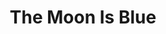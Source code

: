 ---
title: The Moon Is Blue
year: 1954
opening_date: 1954-12-01
closing_date: 1954-12-11
layout: productions
image:
image_caption:
image_credit:
playbill: 
category: 
Theatre: Theatre Jacksonville
Venue: Little Theatre
cast:
  David Slater: Jay Harder
  Donald Gresham: Jerome Fletcher
  Michael O'Neill: Bill Desinger
  Patty O'Neill: Sally Kemp
crew:
  Assistant Director: Jeanne Strickland
  Construction and painting:
    - Laurel Barton
    - Bronston Cass
    - Esther Barnes
    - Melvin Barnert
    - Elaine Barnert
    - L.J. Gift
    - Budd Porter
    - Nina Branch
    - Barbara Meyer
    - Mary Wallis
    - Bill Diesinger
    - Fritz Ashworth
    - Alice Wise
    - Alice Nunn
    - Nat Nunn
    - Fritz Gipson
    - Dick Strock
    - Fred Miner
    - Mildred Thomas
    - Don Anderson
    - Bill West
    - Betty Green
    - Dick Winkler
    - Walter Gomel
    - Margaret Lafferty
    - Elizabeth Reed
    - Shirley Jackson
    - Bob Adams
    - Margaret Burt
    - Doy Wheeler
    - Henry Bittman
    - Jan Cowart
    - Judy Powell
    - Retta Kirby
  Director: Paul Geisenhof
  Light Controls: Barbara Meyer
  Make-up Assistant:
    - Mattie Godwin
    - Polly Clendening
  Make-up Chairman: Nina Branch
  Properties Assistant:
    - Rose Forney
    - Margaret Lafferty
    - Margaret Burt
    - Nat Nunn
  Properties Chairman: Esher Barnes
  Sound and Music:
    - Anne Rogers
    - Retta Lackey
  Stage Manager:
    - Hobson Blackmon
    - Bill Diesinger
  Wardrobe Assistant:
    - Ruth Klein
    - Eileen Duval
    - Iris Ann Taylor
    - Virginia Gomel
    - Jane White
    - Edith Price
    - Pat Williams
    - Millie Barnert
    - Betty Ogilvie
    - Leone Thurston
  Wardrobe Chairman: Marion Foster
  Wardrobe Co-ordinator: Becky Rogers
orchestra:
external_links:
---